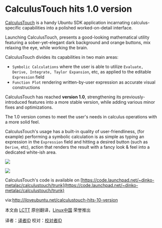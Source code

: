 CalculusTouch hits 1.0 version
==========
[CalculusTouch](https://launchpad.net/calculustouch) is a handy Ubuntu SDK application incarnating calculus-specific capabilities into a polished worked-on-detail interface.

Launching CalculusTouch, presents a good-looking mathematical utility featuring a sober-yet-elegant dark background and orange buttons, mix relaxing the eye, while working the brain.

CalculusTouch divides its capabilities in two main areas:

- `Symbolic Calculations` where the user is able to utilize `Evaluate, Derive, Integrate, Taylor Expansion`, etc, as applied to the editable `Expression` field
- `Function Plot` rendering written-by-user expression as accurate visual constructions

CalculusTouch has reached **version 1.0**, strengthening its previously-introduced features into a more stable version, while adding various minor fixes and optimizations.

The 1.0 version comes to meet the user's needs in calculus operations with a more solid feel.

CalculusTouch's usage has a built-in quality of user-friendliness, (for example) performing a symbolic calculation is as simple as typing an expression in the `Expression` field and hitting a desired button (such as `Derive`, etc), action that renders the result with a fancy look & feel into a dedicated white-ish area.

![](http://iloveubuntu.net/pictures_me/symbolic%20calculation%20calculustouch%20sep16.png)

![](http://iloveubuntu.net/pictures_me/function%20plot%20calculustouch%20sep16.png)

CalculusTouch's code is available on [https://code.launchpad.net/~dinko-metalac/calculustouch/trunk](https://code.launchpad.net/~dinko-metalac/calculustouch/trunk)

via:http://iloveubuntu.net/calculustouch-hits-10-version

本文由 [LCTT][] 原创翻译，[Linux中国][] 荣誉推出

译者：[译者ID][] 校对：[校对者ID][]

[LCTT]:https://github.com/LCTT/TranslateProject
[Linux中国]:http://linux.cn/portal.php
[译者ID]:http://linux.cn/space/译者ID
[校对者ID]:http://linux.cn/space/校对者ID

[1]:http://iloveubuntu.net/calculustouch-hits-10-version
[2]:https://launchpad.net/calculustouch
[3]:https://code.launchpad.net/~dinko-metalac/calculustouch/trunk